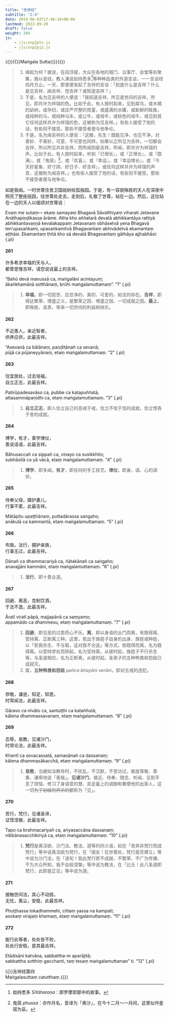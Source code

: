 ```yaml
---
title: "吉祥经"
subtitle: "2:4"
date: 2019-06-03T17:48:18+08:00
lastmod: 2022-09-20
draft: false
weight: 204
js:
    - /js/snp2pts.js
    - /js/snp2pj2.js
---
```



{{<subtitle>}}{{<suttalink src="snp2.4">}}Maṅgala Sutta{{</suttalink>}}{{</subtitle>}}

> 1. 缘起为何？据说，在阎浮提，大众在各地的城门、议事厅、会堂等处聚集，施以金钱，教人演说劫持悉多[^p-1]等种种品类的外道言谈，一一言谈经四月方止。一天，那里便发起了吉祥的言谈：「到底什么是吉祥？什么是见吉祥、闻吉祥、觉吉祥？谁知道吉祥？」
> 1. 于是，名为见吉祥的人便说：「我知道吉祥，所见是世间的吉祥，所见，即共许为祥瑞的色。比如于此，有人按时起来，见到犀鸟，或木橘的幼树，或孕妇，或庄严齐整的孩童，或盛满的水罐，或新鲜的鲑鱼，或纯种的马，或纯种马车，或公牛，或母牛，或棕色的母牛，或见到其它任何这样共许为祥瑞的色，这被称为见吉祥。」有些人接受了他的话，有些则不接受。那些不接受者便与他争论。
> 1. 于是，名为闻吉祥的人便说：「这眼，先生！既能见净，也见不净，对善妙、不善妙，可意、不可意也同样。如果以之所见为吉祥，一切都会吉祥，所以所见并非吉祥，而所闻则是吉祥，所闻，即共许为祥瑞的声。比如于此，有人按时起来，听到『已增长』，或『正增长』，或『圆满』，或『鬼宿』[^p-2]，或『欢喜』，或『幸运』，或『幸运增长』，或『今天好星象、好寸阴、好日子、好吉祥』，或任何这样共许为祥瑞的声音，这被称为闻吉祥。」也有些人接受了他的话，有些则不接受。那些不接受者便与他争论。

[^p-1]: 劫持悉多 *Sītāharaṇa*：即罗摩耶那中的故事。
[^p-2]: 鬼宿 *phussa*：亦作月名，音译为「弗沙」，在今十二月～一月间，这里似作星宿为妥。

如是我闻。一时世尊住舍卫国祇树给孤独园。于是，有一容貌殊胜的天人在深夜中照亮了整座祇园，往世尊处走去，走到后，礼敬了世尊，站在一边。然后，这位站在一边的天人以偈颂对世尊说：

Evaṃ me sutaṃ— ekaṃ samayaṃ Bhagavā Sāvatthiyaṃ viharati Jetavane Anāthapiṇḍikassa ārāme. Atha kho aññatarā devatā abhikkantāya rattiyā abhikkantavaṇṇā kevalakappaṃ Jetavanaṃ obhāsetvā yena Bhagavā ten’upasaṅkami, upasaṅkamitvā Bhagavantaṃ abhivādetvā ekamantaṃ aṭṭhāsi. Ekamantaṃ ṭhitā kho sā devatā Bhagavantaṃ gāthāya ajjhabhāsi:
{.pi}

#### 261

许多希求幸福的天与人，  
都曾思惟吉祥，请您说说最上的吉祥。

“Bahū devā manussā ca, maṅgalāni acintayuṃ;  
ākaṅkhamānā sotthānaṃ, brūhi maṅgalamuttamaṃ”. <q>1</q>
{.pi}

> 1. **幸福**，即一切现世、后世净的、美的、可爱的、如法的存在。**吉祥**，即得达繁荣、增盛之义，是繁荣之因、增盛之因、一切成就之因。**最上**，即殊胜、高贵、带来一切世间的利益和快乐。

#### 262

不近愚人，亲近智者，  
供养应供，此最吉祥。

“Asevanā ca bālānaṃ, paṇḍitānañ ca sevanā;  
pūjā ca pūjaneyyānaṃ, etaṃ maṅgalamuttamaṃ. <q>2</q>
{.pi}

#### 263

住宜居处，过去培福，  
自立正志，此最吉祥。

Patirūpadesavāso ca, pubbe ca katapuññatā;  
attasammāpaṇidhi ca, etaṃ maṅgalamuttamaṃ. <q>3</q>
{.pi}

> 1. **自立正志**，即人住立自己的恶戒于戒，住立不信于信的成就，住立悭吝于舍的成就。

#### 264

博学，有才，善学律仪，  
善说话语，此最吉祥。

Bāhusaccañ ca sippañ ca, vinayo ca susikkhito;  
subhāsitā ca yā vācā, etaṃ maṅgalamuttamaṃ. <q>4</q>
{.pi}

> 1. **博学**，即多闻。**有才**，即任何的手工技艺。**律仪**，即身、语、心的调伏。

#### 265

侍奉父母，摄护妻儿，  
行事不紊，此最吉祥。

Mātāpitu upaṭṭhānaṃ, puttadārassa saṅgaho;  
anākulā ca kammantā, etaṃ maṅgalamuttamaṃ. <q>5</q>
{.pi}

#### 266

布施，法行，摄护亲族，  
行事无过，此最吉祥。

Dānañ ca dhammacariyā ca, ñātakānañ ca saṅgaho;  
anavajjāni kammāni, etaṃ maṅgalamuttamaṃ. <q>6</q>
{.pi}

> 1. **法行**，即十善业道。

#### 267

回避、离恶，克制饮酒，  
于法不逸，此最吉祥。

Āratī viratī pāpā, majjapānā ca saṃyamo;  
appamādo ca dhammesu, etaṃ maṅgalamuttamaṃ. <q>7</q>
{.pi}

> 1. **回避**，即见恶的过患而心不乐。**离**，即以身语的业门而离，有既得离、受持离、正断离三种。这里，若出于族姓子自身的出身、族姓或种姓，以「若我杀生、不与取，这对我不合适」等方式，依既得而离，名为既得离。以受持学处而转起，名为受持离，从彼时起，族姓子不行杀生等。与圣道相应，名为正断离，从彼时起，圣弟子的五种怖畏和怨敌已成寂灭。
> 1. 案，**五种怖畏和怨敌** *pañca bhayāni verāni*，即对五戒的违犯。

#### 268

恭敬，谦逊，知足，知恩，  
时常闻法，此最吉祥。

Gāravo ca nivāto ca, santuṭṭhi ca kataññutā;  
kālena dhammassavanaṃ, etaṃ maṅgalamuttamaṃ. <q>8</q>
{.pi}

#### 269

忍辱，易教，见诸沙门，  
时常论法，此最吉祥。

Khantī ca sovacassatā, samaṇānañ ca dassanaṃ;  
kālena dhammasākacchā, etaṃ maṅgalamuttamaṃ. <q>9</q>
{.pi}

> 1. **易教**，当被如法教导时，不扰乱，不沉默，不思功过，极度尊敬、尊重、谦卑地说「善哉」。**见诸沙门**，接近、侍奉、随念、听闻、见到平息了烦恼、修习了身语意的慧、具足最上的调御和奢摩他的出家人，这一切~~为了初级的开示的~~都称为「见」。

#### 270

苦行，梵行，见诸圣谛，  
证悟涅槃，此最吉祥。

Tapo ca brahmacariyañ ca, ariyasaccāna dassanaṃ;  
nibbānasacchikiriyā ca, etaṃ maṅgalamuttamaṃ. <q>10</q>
{.pi}

> 1. **梵行**是离淫欲、沙门法、教法、道等的同义语，如在「舍弃非梵行而成梵行」等中说离淫欲为梵行，在「朋友！在世尊处，梵行是否建立」等中说为沙门法，在「波旬！我此梵行若不成就、不繁荣、不广为传播、不为大众所知，我不会般涅槃」等中说为教法，在「比丘！此八圣道即梵行，此即是正见」等中说为道。

#### 271

接触世间法，其心不动摇，  
无忧，离尘，安稳，此最吉祥。

Phuṭṭhassa lokadhammehi, cittaṃ yassa na kampati;  
asokaṃ virajaṃ khemaṃ, etaṃ maṅgalamuttamaṃ. <q>11</q>
{.pi}

#### 272

能行此等者，处处皆不败，  
处处行安稳，是其最吉祥。

Etādisāni katvāna, sabbattha-m aparājitā;  
sabbattha sotthiṃ gacchanti, taṃ tesaṃ maṅgalamuttaman” ti. <q>12</q>
{.pi}


{{<eof>}}吉祥经第四<br>Maṅgalasuttaṃ catutthaṃ.{{</eof>}}